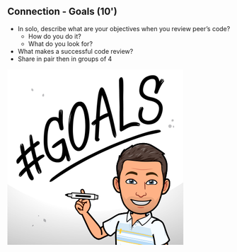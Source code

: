 ## Connection - Goals (10')
- In solo, describe what are your objectives when you review peer’s code?
  - How do you do it?
  - What do you look for?
- What makes a successful code review?
- Share in pair then in groups of 4

![Goals](img/goals.png)